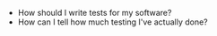 -   How should I write tests for my software?
-   How can I tell how much testing I've actually done?
